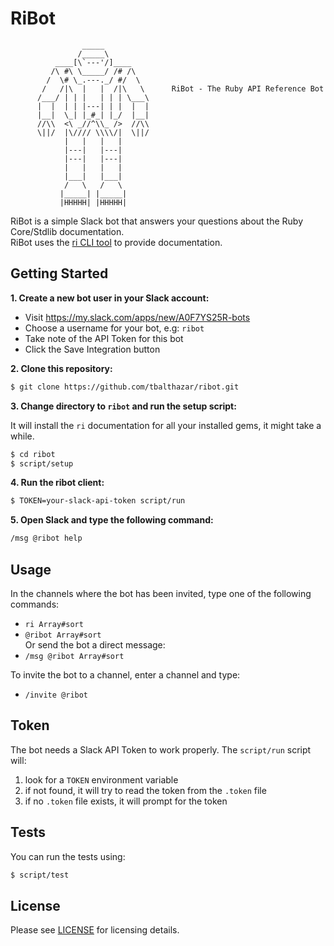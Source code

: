 # RiBot

```
                _____
               /_____\
          ____[\`---'/]____
         /\ #\ \_____/ /# /\
        /  \# \_.---._/ #/  \
       /   /|\  |   |  /|\   \      RiBot - The Ruby API Reference Bot
      /___/ | | |   | | | \___\
      |  |  | | |---| | |  |  |     
      |__|  \_| |_#_| |_/  |__|     
      //\\  <\ _//^\\_ />  //\\     
      \||/  |\//// \\\\/|  \||/
            |   |   |   |           
            |---|   |---|
            |---|   |---|
            |   |   |   |
            |___|   |___|
            /   \   /   \
           |_____| |_____|
           |HHHHH| |HHHHH|
```

RiBot is a simple Slack bot that answers your questions about the Ruby Core/Stdlib documentation.  
RiBot uses the [ri CLI tool](http://www.jstorimer.com/blogs/workingwithcode/7766081-5-reasons-you-should-use-ri-to-read-ruby-documentation) to provide documentation.

## Getting Started

**1. Create a new bot user in your Slack account:**

- Visit https://my.slack.com/apps/new/A0F7YS25R-bots
- Choose a username for your bot, e.g: `ribot`
- Take note of the API Token for this bot
- Click the Save Integration button

**2. Clone this repository:**

```bash
$ git clone https://github.com/tbalthazar/ribot.git
``` 

**3. Change directory to `ribot` and run the setup script:**

It will install the `ri` documentation for all your installed gems, it might take a while.

```bash
$ cd ribot
$ script/setup
``` 

**4. Run the ribot client:**

```bash
$ TOKEN=your-slack-api-token script/run
``` 

**5. Open Slack and type the following command:**

```bash
/msg @ribot help
``` 

## Usage

In the channels where the bot has been invited, type one of the following commands:
- `ri Array#sort`
- `@ribot Array#sort`  
Or send the bot a direct message:
- `/msg @ribot Array#sort`

To invite the bot to a channel, enter a channel and type:
- `/invite @ribot`

## Token

The bot needs a Slack API Token to work properly.
The `script/run` script will:  
1. look for a `TOKEN` environment variable  
2. if not found, it will try to read the token from the `.token` file  
3. if no `.token` file exists, it will prompt for the token  

## Tests

You can run the tests using:

```bash
$ script/test
```

## License

Please see [LICENSE](/LICENSE) for licensing details. 
